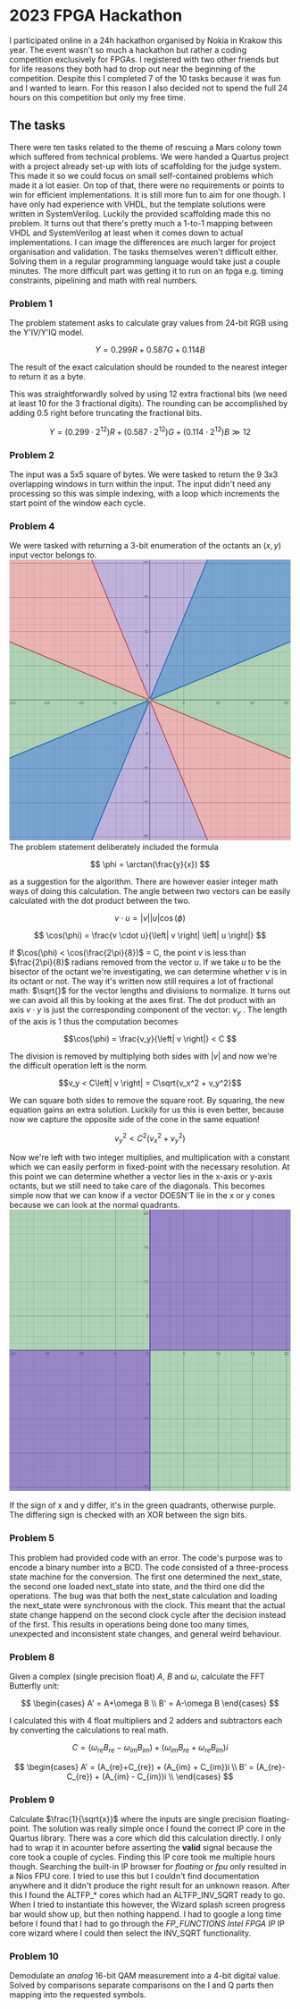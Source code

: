 # 2023 FPGA Hackathon
I participated online in a 24h hackathon organised by Nokia in Krakow this year. The event wasn't so much a hackathon but rather a coding competition exclusively for FPGAs.
I registered with two other friends but for life reasons they both had to drop out near the beginning of the competition. Despite this I completed 7 of the 10 tasks because it was fun and I wanted to learn. For this reason I also decided not to spend the full 24 hours on this competition but only my free time.

## The tasks
There were ten tasks related to the theme of rescuing a Mars colony town which suffered from technical problems. We were handed a Quartus project with a project already set-up with lots of scaffolding for the judge system. This made it so we could focus on small self-contained problems which made it a lot easier. On top of that, there were no requirements or points to win for efficient implementations. It is still more fun to aim for one though.
I have only had experience with VHDL, but the template solutions were written in SystemVerilog. Luckily the provided scaffolding made this no problem. It turns out that there's pretty much a 1-to-1 mapping between VHDL and SystemVerilog at least when it comes down to actual implementations. I can image the differences are much larger for project organisation and validation. 
The tasks themselves weren't difficult either. Solving them in a regular programming language would take just a couple minutes. The more difficult part was getting it to run on an fpga e.g. timing constraints, pipelining and math with real numbers.

### Problem 1
The problem statement asks to calculate gray values from 24-bit RGB using the Y'IV/Y'IQ model.

$$ Y = 0.299R + 0.587G + 0.114B $$

The result of the exact calculation should be rounded to the nearest integer to return it as a byte.

This was straightforwardly solved by using 12 extra fractional bits (we need at least 10 for the 3 fractional digits). The rounding can be accomplished by adding $0.5$ right before truncating the fractional bits.

$$ Y = (0.299 \cdot 2^{12})R + (0.587 \cdot 2^{12})G +(0.114 \cdot 2^{12})B\gg 12 $$

### Problem 2
The input was a 5x5 square of bytes. We were tasked to return the 9 3x3 overlapping windows in turn within the input.
The input didn't need any processing so this was simple indexing, with a loop which increments the start point of the window each cycle.

### Problem 4
We were tasked with returning a 3-bit enumeration of the octants an $(x, y)$ input vector belongs to.  
![Octants](readme/octants.png "Task octants")
The problem statement deliberately included the formula

$$ \phi = \arctan(\frac{y}{x})  $$

as a suggestion for the algorithm. There are however easier integer math ways of doing this calculation.
The angle between two vectors can be easily calculated with the dot product between the two.

$$ v \cdot u = \left| v \right| \left| u \right| \cos(\phi) $$

$$ \cos(\phi) = \frac{v \cdot u}{\left| v \right| \left| u \right|} $$

If $\cos(\phi) < \cos(\frac{2\pi}{8})$ = C, the point $v$ is less than $\frac{2\pi}{8}$ radians removed from the vector $u$. If we take $u$ to be the bisector of the octant we're investigating, we can determine whether $v$ is in its octant or not.
The way it's written now still requires a lot of fractional math: $\sqrt{}$ for the vector lengths and divisions to normalize. It turns out we can avoid all this by looking at the axes first.
The dot product with an axis $v \cdot y$ is just the corresponding component of the vector: $v_y$ . The length of the axis is $1$ thus the computation becomes

$$\cos(\phi) = \frac{v_y}{\left| v \right|} < C $$

The division is removed by multiplying both sides with $\left|v\right|$ and now we're the difficult operation left is the norm.

$$v_y < C\left| v \right| = C\sqrt{v_x^2 + v_y^2}$$

We can square both sides to remove the square root. By squaring, the new equation gains an extra solution. Luckily for us this is even better, because now we capture the opposite side of the cone in the same equation!

$$v_y^2 < C^2(v_x^2 + v_y^2)$$

Now we're left with two integer multiplies, and multiplication with a constant which we can easily perform in fixed-point with the necessary resolution.
At this point we can determine whether a vector lies in the x-axis or y-axis octants, but we still need to take care of the diagonals. This becomes simple now that we can know if a vector DOESN'T lie in the x or y cones because we can look at the normal quadrants.
![Quadrants](readme/quadrants.png "Task quadrants")

If the sign of x and y differ, it's in the green quadrants, otherwise purple. The differing sign is checked with an XOR between the sign bits. 

### Problem 5
This problem had provided code with an error. The code's purpose was to encode a binary number into a BCD.
The code consisted of a three-process state machine for the conversion. The first one determined the next_state, the second one loaded next_state into state, and the third one did the operations.
The bug was that both the next_state calculation and loading the next_state were synchronous with the clock. This meant that the actual state change happend on the second clock cycle after the decision instead of the first. This results in operations being done too many times, unexpected and inconsistent state changes, and general weird behaviour.

### Problem 8
Given a complex (single precision float) $A$, $B$ and $\omega$, calculate the FFT Butterfly unit:

$$ \begin{cases}
A' = A+\omega B \\
B' = A-\omega B
\end{cases}
$$

I calculated this with 4 float multipliers and 2 adders and subtractors each by converting the calculations to real math.

$$
C = (\omega_{re}B_{re} - \omega_{im}B_{im}) + (\omega_{im}B_{re} + \omega_{re}B_{im})i
$$

$$
\begin{cases}
A' = (A_{re}+C_{re}) + (A_{im} + C_{im})i \\
B' = (A_{re}-C_{re}) + (A_{im} - C_{im})i \\
\end{cases}
$$

### Problem 9
Calculate $\frac{1}{\sqrt{x}}$ where the inputs are single precision floating-point. The solution was really simple once I found the correct IP core in the Quartus library. There was a core which did this calculation directly. I only had to wrap it in acounter before asserting the **valid** signal because the core took a couple of cycles.
Finding this IP core took me multiple hours though. Searching the built-in IP browser for _floating_ or  _fpu_ only resulted in a Nios FPU core. I tried to use this but I couldn't find documentation anywhere and it didn't produce the right result for an unknown reason. After this I found the ALTFP_\* cores which had an ALTFP_INV_SQRT ready to go. When I tried to instantiate this however, the Wizard splash screen progress bar would show up, but then nothing happend. I had to google a long time before I found that I had to go through the *FP_FUNCTIONS Intel FPGA IP* IP core wizard where I could then select the INV_SQRT functionality.

### Problem 10
Demodulate an _analog_ 16-bit QAM measurement into a 4-bit digital value. Solved by comparisons separate comparisons on the I and Q parts then mapping into the requested symbols.
